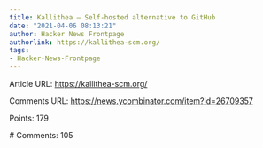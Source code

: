 ```yaml
---
title: Kallithea – Self-hosted alternative to GitHub
date: "2021-04-06 08:13:21"
author: Hacker News Frontpage
authorlink: https://kallithea-scm.org/
tags:
- Hacker-News-Frontpage
---
```


<p>Article URL: <a href="https://kallithea-scm.org/">https://kallithea-scm.org/</a></p>
<p>Comments URL: <a href="https://news.ycombinator.com/item?id=26709357">https://news.ycombinator.com/item?id=26709357</a></p>
<p>Points: 179</p>
<p># Comments: 105</p>
